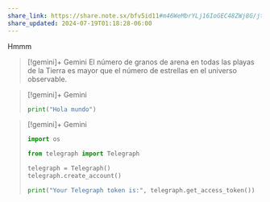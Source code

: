 ```yaml
---
share_link: https://share.note.sx/bfv5id11#m46WeMbrYLj16IoGEC48ZWj8G/jt6qzqgzPbbBHlTKA
share_updated: 2024-07-19T01:18:28-06:00
---
```

Hmmm

>[!gemini]+ Gemini
>El número de granos de arena en todas las playas de la Tierra es mayor que el número de estrellas en el universo observable.
 

>[!gemini]+ Gemini
>```python
> print("Hola mundo")
> ```
 





>[!gemini]+ Gemini
>```python
> import os
> 
> from telegraph import Telegraph
> 
> telegraph = Telegraph()
> telegraph.create_account()
> 
> print("Your Telegraph token is:", telegraph.get_access_token())
> ```
 
